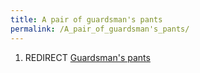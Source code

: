 ```yaml
---
title: A pair of guardsman's pants
permalink: /A_pair_of_guardsman's_pants/
---
```


1.  REDIRECT [Guardsman's pants](Guardsman's_pants "wikilink")